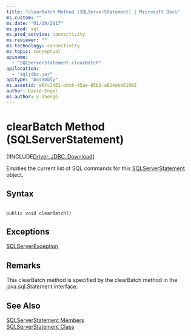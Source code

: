 ```yaml
---
title: "clearBatch Method (SQLServerStatement) | Microsoft Docs"
ms.custom: ""
ms.date: "01/19/2017"
ms.prod: sql
ms.prod_service: connectivity
ms.reviewer: ""
ms.technology: connectivity
ms.topic: conceptual
apiname: 
  - "SQLServerStatement.clearBatch"
apilocation: 
  - "sqljdbc.jar"
apitype: "Assembly"
ms.assetid: e6fc1461-bbc6-45ae-85b1-a824aba51085
author: David-Engel
ms.author: v-daenge
---
```

# clearBatch Method (SQLServerStatement)
[!INCLUDE[Driver_JDBC_Download](../../../includes/driver_jdbc_download.md)]

  Empties the current list of SQL commands for this [SQLServerStatement](../../../connect/jdbc/reference/sqlserverstatement-class.md) object.  
  
## Syntax  
  
```  
  
public void clearBatch()  
```  
  
## Exceptions  
 [SQLServerException](../../../connect/jdbc/reference/sqlserverexception-class.md)  
  
## Remarks  
 This clearBatch method is specified by the clearBatch method in the java.sql.Statement interface.  
  
## See Also  
 [SQLServerStatement Members](../../../connect/jdbc/reference/sqlserverstatement-members.md)   
 [SQLServerStatement Class](../../../connect/jdbc/reference/sqlserverstatement-class.md)  
  
  
